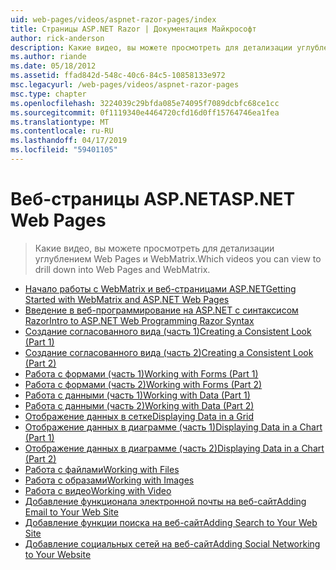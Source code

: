 ```yaml
---
uid: web-pages/videos/aspnet-razor-pages/index
title: Страницы ASP.NET Razor | Документация Майкрософт
author: rick-anderson
description: Какие видео, вы можете просмотреть для детализации углублением Web Pages и WebMatrix.
ms.author: riande
ms.date: 05/18/2012
ms.assetid: ffad842d-548c-40c6-84c5-10858133e972
msc.legacyurl: /web-pages/videos/aspnet-razor-pages
msc.type: chapter
ms.openlocfilehash: 3224039c29bfda085e74095f7089dcbfc68ce1cc
ms.sourcegitcommit: 0f1119340e4464720cfd16d0ff15764746ea1fea
ms.translationtype: MT
ms.contentlocale: ru-RU
ms.lasthandoff: 04/17/2019
ms.locfileid: "59401105"
---
```

# <a name="aspnet-web-pages"></a><span data-ttu-id="11bd4-103">Веб-страницы ASP.NET</span><span class="sxs-lookup"><span data-stu-id="11bd4-103">ASP.NET Web Pages</span></span>

> <span data-ttu-id="11bd4-104">Какие видео, вы можете просмотреть для детализации углублением Web Pages и WebMatrix.</span><span class="sxs-lookup"><span data-stu-id="11bd4-104">Which videos you can view to drill down into Web Pages and WebMatrix.</span></span>


- [<span data-ttu-id="11bd4-105">Начало работы с WebMatrix и веб-страницами ASP.NET</span><span class="sxs-lookup"><span data-stu-id="11bd4-105">Getting Started with WebMatrix and ASP.NET Web Pages</span></span>](getting-started-with-webmatrix-and-aspnet-web-pages.md)
- [<span data-ttu-id="11bd4-106">Введение в веб-программирование на ASP.NET с синтаксисом Razor</span><span class="sxs-lookup"><span data-stu-id="11bd4-106">Intro to ASP.NET Web Programming Razor Syntax</span></span>](introduction-to-aspnet-web-programming-using-the-razor-syntax.md)
- [<span data-ttu-id="11bd4-107">Создание согласованного вида (часть 1)</span><span class="sxs-lookup"><span data-stu-id="11bd4-107">Creating a Consistent Look (Part 1)</span></span>](creating-a-consistent-look-part-1.md)
- [<span data-ttu-id="11bd4-108">Создание согласованного вида (часть 2)</span><span class="sxs-lookup"><span data-stu-id="11bd4-108">Creating a Consistent Look (Part 2)</span></span>](creating-a-consistent-look-part-2.md)
- [<span data-ttu-id="11bd4-109">Работа с формами (часть 1)</span><span class="sxs-lookup"><span data-stu-id="11bd4-109">Working with Forms (Part 1)</span></span>](working-with-forms-part-1.md)
- [<span data-ttu-id="11bd4-110">Работа с формами (часть 2)</span><span class="sxs-lookup"><span data-stu-id="11bd4-110">Working with Forms (Part 2)</span></span>](working-with-forms-part-2.md)
- [<span data-ttu-id="11bd4-111">Работа с данными (часть 1)</span><span class="sxs-lookup"><span data-stu-id="11bd4-111">Working with Data (Part 1)</span></span>](working-with-data-part-1.md)
- [<span data-ttu-id="11bd4-112">Работа с данными (часть 2)</span><span class="sxs-lookup"><span data-stu-id="11bd4-112">Working with Data (Part 2)</span></span>](working-with-data-part-2.md)
- [<span data-ttu-id="11bd4-113">Отображение данных в сетке</span><span class="sxs-lookup"><span data-stu-id="11bd4-113">Displaying Data in a Grid</span></span>](displaying-data-in-a-grid.md)
- [<span data-ttu-id="11bd4-114">Отображение данных в диаграмме (часть 1)</span><span class="sxs-lookup"><span data-stu-id="11bd4-114">Displaying Data in a Chart (Part 1)</span></span>](displaying-data-in-a-chart-part-1.md)
- [<span data-ttu-id="11bd4-115">Отображение данных в диаграмме (часть 2)</span><span class="sxs-lookup"><span data-stu-id="11bd4-115">Displaying Data in a Chart (Part 2)</span></span>](displaying-data-in-a-chart-part-2.md)
- [<span data-ttu-id="11bd4-116">Работа с файлами</span><span class="sxs-lookup"><span data-stu-id="11bd4-116">Working with Files</span></span>](working-with-files.md)
- [<span data-ttu-id="11bd4-117">Работа с образами</span><span class="sxs-lookup"><span data-stu-id="11bd4-117">Working with Images</span></span>](working-with-images.md)
- [<span data-ttu-id="11bd4-118">Работа с видео</span><span class="sxs-lookup"><span data-stu-id="11bd4-118">Working with Video</span></span>](working-with-video.md)
- [<span data-ttu-id="11bd4-119">Добавление функционала электронной почты на веб-сайт</span><span class="sxs-lookup"><span data-stu-id="11bd4-119">Adding Email to Your Web Site</span></span>](adding-email-to-your-web-site.md)
- [<span data-ttu-id="11bd4-120">Добавление функции поиска на веб-сайт</span><span class="sxs-lookup"><span data-stu-id="11bd4-120">Adding Search to Your Web Site</span></span>](adding-search-to-your-web-site.md)
- [<span data-ttu-id="11bd4-121">Добавление социальных сетей на веб-сайт</span><span class="sxs-lookup"><span data-stu-id="11bd4-121">Adding Social Networking to Your Website</span></span>](adding-social-networking-to-your-website.md)
